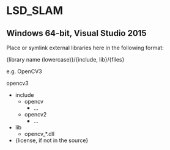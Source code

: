 # LSD_SLAM

## Windows 64-bit, Visual Studio 2015

Place or symlink external libraries here in the following format:

{library name (lowercase)}/{include, lib}/{files}

e.g. OpenCV3

opencv3
- include
  - opencv
    - ...
  - opencv2
    - ...
- lib
  - opencv_*.dll
- {license, if not in the source}
